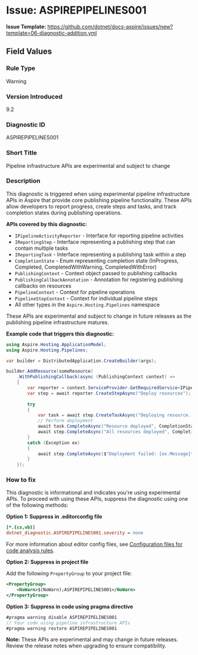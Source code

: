 # Issue: ASPIREPIPELINES001

**Issue Template:** https://github.com/dotnet/docs-aspire/issues/new?template=06-diagnostic-addition.yml

## Field Values

### Rule Type
Warning

### Version Introduced
9.2

### Diagnostic ID
ASPIREPIPELINES001

### Short Title
Pipeline infrastructure APIs are experimental and subject to change

### Description

This diagnostic is triggered when using experimental pipeline infrastructure APIs in Aspire that provide core publishing pipeline functionality. These APIs allow developers to report progress, create steps and tasks, and track completion states during publishing operations.

**APIs covered by this diagnostic:**

- `IPipelineActivityReporter` - Interface for reporting pipeline activities
- `IReportingStep` - Interface representing a publishing step that can contain multiple tasks
- `IReportingTask` - Interface representing a publishing task within a step
- `CompletionState` - Enum representing completion state (InProgress, Completed, CompletedWithWarning, CompletedWithError)
- `PublishingContext` - Context object passed to publishing callbacks
- `PublishingCallbackAnnotation` - Annotation for registering publishing callbacks on resources
- `PipelineContext` - Context for pipeline operations
- `PipelineStepContext` - Context for individual pipeline steps
- All other types in the `Aspire.Hosting.Pipelines` namespace

These APIs are experimental and subject to change in future releases as the publishing pipeline infrastructure matures.

**Example code that triggers this diagnostic:**

```csharp
using Aspire.Hosting.ApplicationModel;
using Aspire.Hosting.Pipelines;

var builder = DistributedApplication.CreateBuilder(args);

builder.AddResource(someResource)
    .WithPublishingCallback(async (PublishingContext context) =>
    {
        var reporter = context.ServiceProvider.GetRequiredService<IPipelineActivityReporter>();
        var step = await reporter.CreateStepAsync("Deploy resources");
        
        try
        {
            var task = await step.CreateTaskAsync("Deploying resource...");
            // Perform deployment
            await task.CompleteAsync("Resource deployed", CompletionState.Completed);
            await step.CompleteAsync("All resources deployed", CompletionState.Completed);
        }
        catch (Exception ex)
        {
            await step.CompleteAsync($"Deployment failed: {ex.Message}", CompletionState.CompletedWithError);
        }
    });
```

### How to fix

This diagnostic is informational and indicates you're using experimental APIs. To proceed with using these APIs, suppress the diagnostic using one of the following methods:

**Option 1: Suppress in .editorconfig file**

```ini
[*.{cs,vb}]
dotnet_diagnostic.ASPIREPIPELINES001.severity = none
```

For more information about editor config files, see [Configuration files for code analysis rules](/dotnet/fundamentals/code-analysis/configuration-files).

**Option 2: Suppress in project file**

Add the following `PropertyGroup` to your project file:

```xml
<PropertyGroup>
    <NoWarn>$(NoWarn);ASPIREPIPELINES001</NoWarn>
</PropertyGroup>
```

**Option 3: Suppress in code using pragma directive**

```csharp
#pragma warning disable ASPIREPIPELINES001
// Your code using pipeline infrastructure APIs
#pragma warning restore ASPIREPIPELINES001
```

**Note:** These APIs are experimental and may change in future releases. Review the release notes when upgrading to ensure compatibility.
